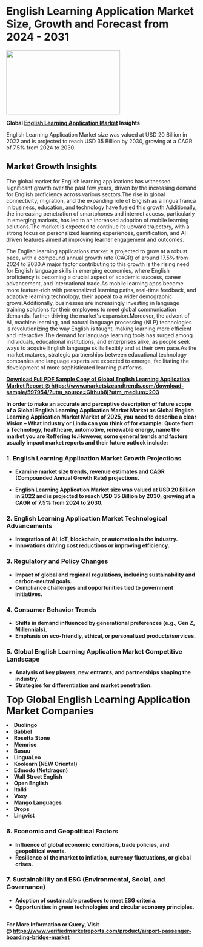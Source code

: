 <H1>English Learning Application Market Size, Growth and Forecast from 2024 - 2031</H1><img class="aligncenter size-medium wp-image-584254" src="https://thirdeyenews.in/wp-content/uploads/2024/09/Global-Market-Research-300x168.jpeg" alt="" width="300" height="168" /><p><strong>Global&nbsp;<a href="https://www.marketsizeandtrends.com/download-sample/597954/?utm_source=Github8j?utm_medium=203">English Learning Application Market</a> Insights</strong></p><p>English Learning Application Market size was valued at USD 20 Billion in 2022 and is projected to reach USD 35 Billion by 2030, growing at a CAGR of 7.5% from 2024 to 2030.</p><p><h2>Market Growth Insights</h2> <p>The global market for English learning applications has witnessed significant growth over the past few years, driven by the increasing demand for English proficiency across various sectors.The rise in global connectivity, migration, and the expanding role of English as a lingua franca in business, education, and technology have fueled this growth.Additionally, the increasing penetration of smartphones and internet access, particularly in emerging markets, has led to an increased adoption of mobile learning solutions.The market is expected to continue its upward trajectory, with a strong focus on personalized learning experiences, gamification, and AI-driven features aimed at improving learner engagement and outcomes.</p> <p><strong><a href="#"></a></strong></p> <p>The English learning applications market is projected to grow at a robust pace, with a compound annual growth rate (CAGR) of around 17.5% from 2024 to 2030.A major factor contributing to this growth is the rising need for English language skills in emerging economies, where English proficiency is becoming a crucial aspect of academic success, career advancement, and international trade.As mobile learning apps become more feature-rich with personalized learning paths, real-time feedback, and adaptive learning technology, their appeal to a wider demographic grows.Additionally, businesses are increasingly investing in language training solutions for their employees to meet global communication demands, further driving the market's expansion.Moreover, the advent of AI, machine learning, and natural language processing (NLP) technologies is revolutionizing the way English is taught, making learning more efficient and interactive.The demand for language learning tools has surged among individuals, educational institutions, and enterprises alike, as people seek ways to acquire English language skills flexibly and at their own pace.As the market matures, strategic partnerships between educational technology companies and language experts are expected to emerge, facilitating the development of more sophisticated learning platforms.<p><strong><a href="#"></p><p><span class=""><strong>Download Full PDF Sample Copy of Global English Learning Application Market Report</strong> @ <a href="https://www.marketsizeandtrends.com/download-sample/597954/?utm_source=Github8j?utm_medium=203" target="_blank">https://www.marketsizeandtrends.com/download-sample/597954/?utm_source=Github8j?utm_medium=203</a></span></p><p>In order to make an accurate and perceptive description of future scope of a Global&nbsp;English Learning Application Market Market as Global&nbsp;English Learning Application Market Market of 2025, you need to describe a clear Vision &ndash; What Industry or Linda can you think of for example: Quote from a Technology, healthcare, automotive, renewable energy, name the market you are Reffering to.However, some general trends and factors usually impact market reports and their future outlook include:</p><h3>1.&nbsp;<strong>English Learning Application Market Growth Projections</strong></h3><ul><li>Examine market size trends, revenue estimates and CAGR (Compounded Annual Growth Rate) projections.</li><li><p>English Learning Application Market size was valued at USD 20 Billion in 2022 and is projected to reach USD 35 Billion by 2030, growing at a CAGR of 7.5% from 2024 to 2030.</p></li></ul><h3>2.&nbsp;<strong>English Learning Application Market Technological Advancements</strong></h3><ul><li>Integration of AI, IoT, blockchain, or automation in the industry.</li><li>Innovations driving cost reductions or improving efficiency.</li></ul><h3>3.&nbsp;<strong>Regulatory and Policy Changes</strong></h3><ul><li>Impact of global and regional regulations, including sustainability and carbon-neutral goals.</li><li>Compliance challenges and opportunities tied to government initiatives.</li></ul><h3>4.&nbsp;<strong>Consumer Behavior Trends</strong></h3><ul><li>Shifts in demand influenced by generational preferences (e.g., Gen Z, Millennials).</li><li>Emphasis on eco-friendly, ethical, or personalized products/services.</li></ul><h3>5.&nbsp;<strong>Global English Learning Application Market Competitive Landscape</strong></h3><ul><li>Analysis of key players, new entrants, and partnerships shaping the industry.</li><li>Strategies for differentiation and market penetration.</li></ul><p data-pm-slice="1 1 []"><span style="color: inherit; font-family: inherit; font-size: 25px;">Top Global English Learning Application Market Companies</span></p><div class="" data-test-id=""><p><li>Duolingo</li><li> Babbel</li><li> Rosetta Stone</li><li> Memrise</li><li> Busuu</li><li> LinguaLeo</li><li> Koolearn (NEW Oriental)</li><li> Edmodo (Netdragon)</li><li> Wall Street English</li><li> Open English</li><li> Italki</li><li> Voxy</li><li> Mango Languages</li><li> Drops</li><li> Lingvist</li></p></div><h3>6.&nbsp;<strong>Economic and Geopolitical Factors</strong></h3><ul><li>Influence of global economic conditions, trade policies, and geopolitical events.</li><li>Resilience of the market to inflation, currency fluctuations, or global crises.</li></ul><h3>7.&nbsp;<strong>Sustainability and ESG (Environmental, Social, and Governance)</strong></h3><ul><li>Adoption of sustainable practices to meet ESG criteria.</li><li>Opportunities in green technologies and circular economy principles.</li></ul><h2><strong style="font-size: 14px;">For More Information or Query, Visit @&nbsp;</strong><a style="background-color: #ffffff; font-size: 14px;" href="https://www.marketsizeandtrends.com/report/english-learning-application-market/" target="_blank">https://www.verifiedmarketreports.com/product/airport-passenger-boarding-bridge-market</a></h2>